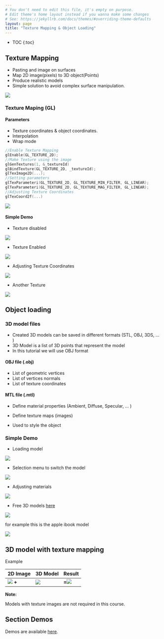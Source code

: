 ```yaml
---
# You don't need to edit this file, it's empty on purpose.
# Edit theme's home layout instead if you wanna make some changes
# See: https://jekyllrb.com/docs/themes/#overriding-theme-defaults
layout: page
title: "Texture Mapping & Object Loading"
---
```

* TOC
{:toc}

## Texture Mapping

* Pasting and image on surfaces
* Map 2D image(pixels) to 3D object(Points)
* Produce realistic models
* Simple solution to avoid complex surface manipulation. 

![](../images/texture_mapping.jpg)

### Texture Maping (GL)

#### Parameters 

* Texture coordinates & object coordinates.
* Interpolation
* Wrap mode

```c++
//Enable Texture Mapping 
glEnable(GL_TEXTURE_2D);
//Make Texture using the image
glGenTextures(1, &_textureId)
glBindTexture(GL_TEXTURE_2D, _textureId);
glTexImage2D(...);
//Setting parameters
glTexParameteri(GL_TEXTURE_2D, GL_TEXTURE_MIN_FILTER, GL_LINEAR);
glTexParameteri(GL_TEXTURE_2D, GL_TEXTURE_MAG_FILTER, GL_LINEAR);
//Adjusting Texture Coordinates
glTexCoord2f(...)
```

![](../images/texture_demo.png)

#### Simple Demo

* Texture disabled 

![](../images/Floor_100.png)

* Texture Enabled

![](../images/Floor_102.png)

* Adjusting Texture Coordinates

![](../images/Floor_103.png)

* Another Texture

![](../images/Floor_101.png)



## Object loading

### 3D model files

* Created 3D models can be saved in different formats (STL, OBJ, 3DS, ... )
* 3D Model is a list of 3D points that represent the model 
* In this tutorial we will use OBJ format 


#### OBJ file (.obj)

* List of geometric vertices 
* List of vertices normals 
* List of texture coordinates

#### MTL file (.mtl)

* Define material properties (Ambient, Diffuse, Specular, ... )

* Define texture maps (images)
* Used to style the object

### Simple Demo

* Loading model 

![](../images/Model_104.png)

* Selection menu to switch the model 

![](../images/Model_105.png)

* Adjusting materials  

![](../images/Model_106.png)

* Free 3D models [here](http://www.sweethome3d.com/freeModels.jsp)

![](../images/sweethouse_3d.png)

for example this is the apple ibook model

![](../images/Model_107.png)


## 3D model with texture mapping 

Example 

|   2D Image |    3D Model   |    Result  |
|----|-------|-----|
|  ![](../images/Pan1Texture.jpg) **+**|![](../images/hotDog2.png)  | **=**![](../images/hotDog.png)|

**Note:**

Models with texture images are not required in this course.

## Section Demos

Demos are available [here](https://github.com/sbme-tutorials/SBE306-Computer-Graphics-Tutorials/tree/master/Tutorial-05). 
